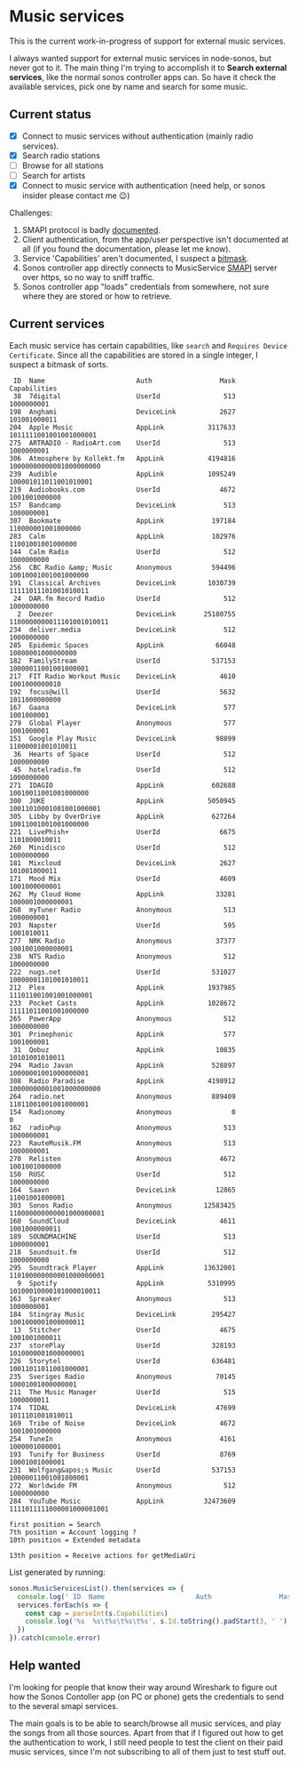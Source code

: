 # Music services

This is the current work-in-progress of support for external music services.

I always wanted support for external music services in node-sonos, but never got to it. The main thing I'm trying to accomplish it to **Search external services**, like the normal sonos controller apps can.
So have it check the available services, pick one by name and search for some music.

## Current status

- [x] Connect to music services without authentication (mainly radio services).
- [x] Search radio stations
- [ ] Browse for all stations
- [ ] Search for artists
- [X] Connect to music service with authentication (need help, or sonos insider please contact me :wink:)

Challenges:

1. SMAPI protocol is badly [documented](https://developer.sonos.com/build/content-service-get-started/playback-on-sonos/).
2. Client authentication, from the app/user perspective isn't documented at all (if you found the documentation, please let me know).
3. Service 'Capabilities' aren't documented, I suspect a [bitmask](https://dev.to/somedood/bitmasks-a-very-esoteric-and-impractical-way-of-managing-booleans-1hlf).
4. Sonos controller app directly connects to MusicService [SMAPI](https://developer.sonos.com/build/content-service-get-started/soap-requests-and-responses/) server over https, so no way to sniff traffic.
5. Sonos controller app "loads" credentials from somewhere, not sure where they are stored or how to retrieve.

## Current services

Each music service has certain capabilities, like `search` and `Requires Device Certificate`. Since all the capabilities are stored in a single integer, I suspect a bitmask of sorts.

```plain
 ID  Name                       Auth                 Mask                    Capabilities
 38  7digital                   UserId                513                      1000000001
198  Anghami                    DeviceLink           2627                    101001000011
204  Apple Music                AppLink           3117633          1011111001001001000001
275  ARTRADIO - RadioArt.com    UserId                513                      1000000001
306  Atmosphere by Kollekt.fm   AppLink           4194816         10000000000001000000000
239  Audible                    AppLink           1095249           100001011011001010001
219  Audiobooks.com             UserId               4672                   1001001000000
157  Bandcamp                   DeviceLink            513                      1000000001
307  Bookmate                   AppLink            197184              110000001001000000
283  Calm                       AppLink            102976               11001001001000000
144  Calm Radio                 UserId                512                      1000000000
256  CBC Radio &amp; Music      Anonymous          594496            10010001001001000000
191  Classical Archives         DeviceLink        1030739            11111011101001010011
 24  DAR.fm Record Radio        UserId                512                      1000000000
  2  Deezer                     DeviceLink       25180755       1100000000011101001010011
234  deliver.media              DeviceLink            512                      1000000000
285  Epidemic Spaces            AppLink             66048               10000001000000000
182  FamilyStream               UserId             537153            10000011001001000001
217  FIT Radio Workout Music    DeviceLink           4610                   1001000000010
192  focus@will                 UserId               5632                   1011000000000
167  Gaana                      DeviceLink            577                      1001000001
279  Global Player              Anonymous             577                      1001000001
151  Google Play Music          DeviceLink          98899               11000001001010011
 36  Hearts of Space            UserId                512                      1000000000
 45  hotelradio.fm              UserId                512                      1000000000
271  IDAGIO                     AppLink            602688            10010011001001000000
300  JUKE                       AppLink           5050945         10011010001001001000001
305  Libby by OverDrive         AppLink            627264            10011001001001000000
221  LivePhish+                 UserId               6675                   1101000010011
260  Minidisco                  UserId                512                      1000000000
181  Mixcloud                   DeviceLink           2627                    101001000011
171  Mood Mix                   UserId               4609                   1001000000001
262  My Cloud Home              AppLink             33281                1000001000000001
268  myTuner Radio              Anonymous             513                      1000000001
203  Napster                    UserId                595                      1001010011
277  NRK Radio                  Anonymous           37377                1001001000000001
230  NTS Radio                  Anonymous             512                      1000000000
222  nugs.net                   UserId             531027            10000001101001010011
212  Plex                       AppLink           1937985           111011001001001000001
233  Pocket Casts               AppLink           1028672            11111011001001000000
265  PowerApp                   Anonymous             512                      1000000000
301  Primephonic                AppLink               577                      1001000001
 31  Qobuz                      AppLink             10835                  10101001010011
294  Radio Javan                AppLink            528897            10000001001000000001
308  Radio Paradise             AppLink           4198912         10000000001001000000000
264  radio.net                  Anonymous          889409            11011001001001000001
154  Radionomy                  Anonymous               0                               0
162  radioPup                   Anonymous             513                      1000000001
223  RauteMusik.FM              Anonymous             513                      1000000001
270  Relisten                   Anonymous            4672                   1001001000000
150  RUSC                       UserId                512                      1000000000
164  Saavn                      DeviceLink          12865                  11001001000001
303  Sonos Radio                Anonymous        12583425        110000000000001000000001
160  SoundCloud                 DeviceLink           4611                   1001000000011
189  SOUNDMACHINE               UserId                513                      1000000001
218  Soundsuit.fm               UserId                512                      1000000000
295  Soundtrack Player          AppLink          13632001        110100000000001000000001
  9  Spotify                    AppLink           5310995         10100010000101000010011
163  Spreaker                   Anonymous             513                      1000000001
184  Stingray Music             DeviceLink         295427             1001000001000000011
 13  Stitcher                   UserId               4675                   1001001000011
237  storePlay                  UserId             328193             1010000001000000001
226  Storytel                   UserId             636481            10011011011001000001
235  Sveriges Radio             Anonymous           70145               10001001000000001
211  The Music Manager          UserId                515                      1000000011
174  TIDAL                      DeviceLink          47699                1011101001010011
169  Tribe of Noise             DeviceLink           4672                   1001001000000
254  TuneIn                     Anonymous            4161                   1000001000001
193  Tunify for Business        UserId               8769                  10001001000001
231  Wolfgang&apos;s Music      UserId             537153            10000011001001000001
272  Worldwide FM               Anonymous             512                      1000000000
284  YouTube Music              AppLink          32473609       1111011111000001000001001

first position = Search
7th position = Account logging ?
10th position = Extended metadata

13th position = Receive actions for getMediaUri
```

List generated by running:

```js
sonos.MusicServicesList().then(services => {
  console.log(' ID  Name                       Auth                 Mask                    Capabilities')
  services.forEach(s => {
    const cap = parseInt(s.Capabilities)
    console.log('%s  %s\t%s\t%s\t%s', s.Id.toString().padStart(3, ' '), s.Name.padEnd(20, ' '), s.Policy.Auth.padEnd(9, ' '), s.Capabilities.toString().padStart(9, ' '), cap.toString(2).padStart(25, ' '))
  })
}).catch(console.error)
```

## Help wanted

I'm looking for people that know their way around Wireshark to figure out how the Sonos Contoller app (on PC or phone) gets the credentials to send to the several smapi services.

The main goals is to be able to search/browse all music services, and play the songs from all those sources. Apart from that if I figured out how to get the authentication to work, I still need people to test the client on their paid music services, since I'm not subscribing to all of them just to test stuff out.
